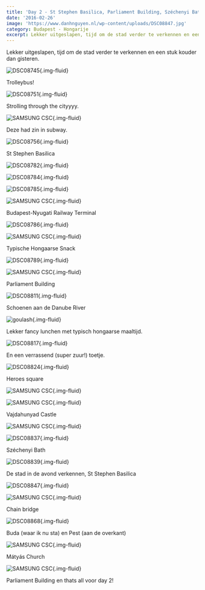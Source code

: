 ```yaml
---
title: 'Day 2 - St Stephen Basilica, Parliament Building, Széchenyi Bath'
date: '2016-02-26'
image: 'https://www.danhnguyen.nl/wp-content/uploads/DSC08847.jpg'
category: Budapest - Hongarije
excerpt: Lekker uitgeslapen, tijd om de stad verder te verkennen en een stuk kouder dan gisteren...
---
```


Lekker uitgeslapen, tijd om de stad verder te verkennen en een stuk kouder dan gisteren.

![DSC08745](https://www.danhnguyen.nl/wp-content/uploads/DSC08745-1.jpg){.img-fluid}

Trolleybus!

![DSC08751](https://www.danhnguyen.nl/wp-content/uploads/DSC08751-1.jpg){.img-fluid}

Strolling through the cityyyy.

![SAMSUNG CSC](https://www.danhnguyen.nl/wp-content/uploads/SAM_2493-e1456426790794.jpg){.img-fluid}

Deze had zin in subway.

![DSC08756](https://www.danhnguyen.nl/wp-content/uploads/DSC08756.jpg){.img-fluid}

St Stephen Basilica

![DSC08782](https://www.danhnguyen.nl/wp-content/uploads/DSC08782.jpg){.img-fluid}

![DSC08784](https://www.danhnguyen.nl/wp-content/uploads/DSC08784.jpg){.img-fluid}

![DSC08785](https://www.danhnguyen.nl/wp-content/uploads/DSC08785.jpg){.img-fluid}

![SAMSUNG CSC](https://www.danhnguyen.nl/wp-content/uploads/SAM_2516-e1456427074130.jpg){.img-fluid}

Budapest-Nyugati Railway Terminal

![DSC08786](https://www.danhnguyen.nl/wp-content/uploads/DSC08786.jpg){.img-fluid}

![SAMSUNG CSC](https://www.danhnguyen.nl/wp-content/uploads/SAM_2525-e1456427157521.jpg){.img-fluid}

Typische Hongaarse Snack

![DSC08789](https://www.danhnguyen.nl/wp-content/uploads/DSC08789.jpg){.img-fluid}

![SAMSUNG CSC](https://www.danhnguyen.nl/wp-content/uploads/SAM_2571-e1456427330528.jpg){.img-fluid}

Parliament Building

![DSC08811](https://www.danhnguyen.nl/wp-content/uploads/DSC08811.jpg){.img-fluid}

Schoenen aan de Danube River

![goulash](https://www.danhnguyen.nl/wp-content/uploads/goulash.jpg){.img-fluid}

Lekker fancy lunchen met typisch hongaarse maaltijd.

![DSC08817](https://www.danhnguyen.nl/wp-content/uploads/DSC08817.jpg){.img-fluid}

En een verrassend (super zuur!) toetje.

![DSC08824](https://www.danhnguyen.nl/wp-content/uploads/DSC08824.jpg){.img-fluid}

Heroes square

![SAMSUNG CSC](https://www.danhnguyen.nl/wp-content/uploads/SAM_2642-e1456427857455.jpg){.img-fluid}

![SAMSUNG CSC](https://www.danhnguyen.nl/wp-content/uploads/SAM_2648-e1456427864786.jpg){.img-fluid}

Vajdahunyad Castle

![SAMSUNG CSC](https://www.danhnguyen.nl/wp-content/uploads/SAM_2665-e1456427969168.jpg){.img-fluid}

![DSC08837](https://www.danhnguyen.nl/wp-content/uploads/DSC08837.jpg){.img-fluid}

Széchenyi Bath

![DSC08839](https://www.danhnguyen.nl/wp-content/uploads/DSC08839.jpg){.img-fluid}

De stad in de avond verkennen, St Stephen Basilica

![DSC08847](https://www.danhnguyen.nl/wp-content/uploads/DSC08847.jpg){.img-fluid}

![SAMSUNG CSC](https://www.danhnguyen.nl/wp-content/uploads/SAM_2707-e1456428312961.jpg){.img-fluid}

Chain bridge

![DSC08868](https://www.danhnguyen.nl/wp-content/uploads/DSC08868.jpg){.img-fluid}

Buda (waar ik nu sta) en Pest (aan de overkant)

![SAMSUNG CSC](https://www.danhnguyen.nl/wp-content/uploads/SAM_2741-e1456428343756.jpg){.img-fluid}

Mátyás Church

![SAMSUNG CSC](https://www.danhnguyen.nl/wp-content/uploads/SAM_2769.jpg){.img-fluid}

Parliament Building en thats all voor day 2!
